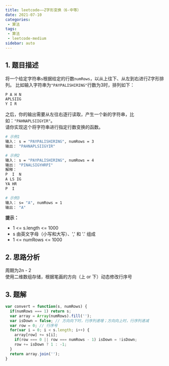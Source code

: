 ```yaml
---
title: leetcode——Z字形变换（6-中等）
date: 2021-07-10
categories:
 - 算法
tags:
 - 算法
 - leetcode-medium
sidebar: auto
--- 
```


## 1. 题目描述
将一个给定字符串`s`根据给定的行数`numRows`，以从上往下、从左到右进行Z字形排列。
比如输入字符串为`"PAYPALISHIRING"`行数为3时，排列如下：

```bash
P A H N
APLSIIG
Y I R
```  
之后，你的输出需要从左往右逐行读取，产生一个新的字符串，比如：`"PAHNAPLSIIGYIR"`。  
请你实现这个将字符串进行指定行数变换的函数。  

```bash
# 示例1
输入： s = "PAYPALISHIRING", numRows = 3
输出： "PAHNAPLSIIGYIR"

# 示例2
输入： s = "PAYPALISHIRING", numRows = 4
输出： "PINALSIGYHRPI"
解释：  
P  I  N
A LS IG
YA HR
P  I

# 示例3
输入： s= "A", numRows = 1
输出： "A"
```

**提示：**  
- 1 <= s.length <= 1000
- s 由英文字母（小写和大写）、',' 和 '.' 组成
- 1 <= numRows <= 1000

## 2. 思路分析
周期为2n - 2  
使用二维数组存储，根据笔画的方向（上 or 下）动态修改行序号

## 3. 题解
```js
var convert = function(s, numRows) {
  if(numRows === 1) return s;
  var array = Array(numRows).fill('');
  var isDown = false; // 方向向下时，行序列递增；方向向上时，行序列递减
  var row = 0; // 行序号
  for(var i = 0; i < s.length; i++) {
    array[row] += s[i];
    if(row === 0 || row === numRows - 1) isDown = !isDown;
    row += isDown ? 1 : -1;
  }
  return array.join('');
}
```